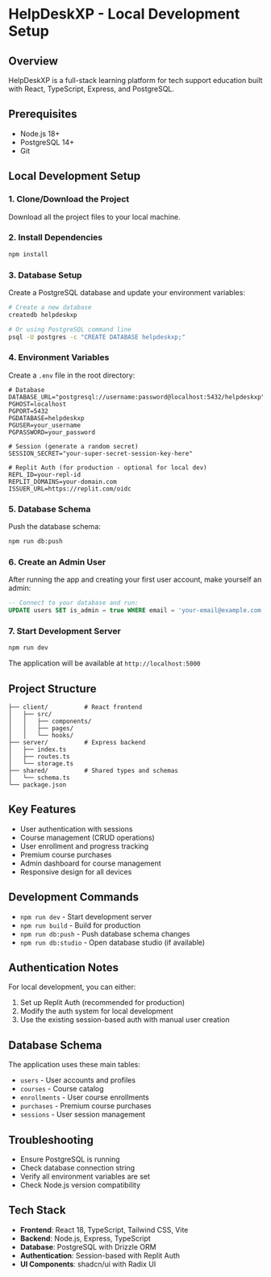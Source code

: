 # HelpDeskXP - Local Development Setup

## Overview
HelpDeskXP is a full-stack learning platform for tech support education built with React, TypeScript, Express, and PostgreSQL.

## Prerequisites
- Node.js 18+ 
- PostgreSQL 14+
- Git

## Local Development Setup

### 1. Clone/Download the Project
Download all the project files to your local machine.

### 2. Install Dependencies
```bash
npm install
```

### 3. Database Setup
Create a PostgreSQL database and update your environment variables:

```bash
# Create a new database
createdb helpdeskxp

# Or using PostgreSQL command line
psql -U postgres -c "CREATE DATABASE helpdeskxp;"
```

### 4. Environment Variables
Create a `.env` file in the root directory:

```env
# Database
DATABASE_URL="postgresql://username:password@localhost:5432/helpdeskxp"
PGHOST=localhost
PGPORT=5432
PGDATABASE=helpdeskxp
PGUSER=your_username
PGPASSWORD=your_password

# Session (generate a random secret)
SESSION_SECRET="your-super-secret-session-key-here"

# Replit Auth (for production - optional for local dev)
REPL_ID=your-repl-id
REPLIT_DOMAINS=your-domain.com
ISSUER_URL=https://replit.com/oidc
```

### 5. Database Schema
Push the database schema:

```bash
npm run db:push
```

### 6. Create an Admin User
After running the app and creating your first user account, make yourself an admin:

```sql
-- Connect to your database and run:
UPDATE users SET is_admin = true WHERE email = 'your-email@example.com';
```

### 7. Start Development Server
```bash
npm run dev
```

The application will be available at `http://localhost:5000`

## Project Structure
```
├── client/          # React frontend
│   ├── src/
│   │   ├── components/
│   │   ├── pages/
│   │   └── hooks/
├── server/          # Express backend
│   ├── index.ts
│   ├── routes.ts
│   └── storage.ts
├── shared/          # Shared types and schemas
│   └── schema.ts
└── package.json
```

## Key Features
- User authentication with sessions
- Course management (CRUD operations)
- User enrollment and progress tracking
- Premium course purchases
- Admin dashboard for course management
- Responsive design for all devices

## Development Commands
- `npm run dev` - Start development server
- `npm run build` - Build for production
- `npm run db:push` - Push database schema changes
- `npm run db:studio` - Open database studio (if available)

## Authentication Notes
For local development, you can either:
1. Set up Replit Auth (recommended for production)
2. Modify the auth system for local development
3. Use the existing session-based auth with manual user creation

## Database Schema
The application uses these main tables:
- `users` - User accounts and profiles
- `courses` - Course catalog
- `enrollments` - User course enrollments
- `purchases` - Premium course purchases
- `sessions` - User session management

## Troubleshooting
- Ensure PostgreSQL is running
- Check database connection string
- Verify all environment variables are set
- Check Node.js version compatibility

## Tech Stack
- **Frontend**: React 18, TypeScript, Tailwind CSS, Vite
- **Backend**: Node.js, Express, TypeScript
- **Database**: PostgreSQL with Drizzle ORM
- **Authentication**: Session-based with Replit Auth
- **UI Components**: shadcn/ui with Radix UI